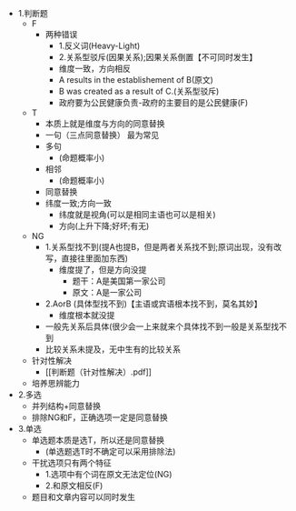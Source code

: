 - 1.判断题
	- F
		- 两种错误
			- 1.反义词(Heavy-Light) 
			- 2.关系型驳斥(因果关系);因果关系倒置【不可同时发生】
			- 维度一致，方向相反
			- A results in the establishement of B(原文)
			- B was created as a result of C.(关系型驳斥)
			- 政府要为公民健康负责-政府的主要目的是公民健康(F)
	- T
		- 本质上就是维度与方向的同意替换
		- 一句（三点同意替换） 最为常见
		- 多句
			- (命题概率小)
		- 相邻
			- (命题概率小)
		- 同意替换
		- 纬度一致;方向一致
			- 纬度就是视角(可以是相同主语也可以是相关) 
			- 方向(上升下降;好坏;有无)
	- NG
		- 1.关系型找不到(提A也提B，但是两者关系找不到;原词出现，没有改写，直接往里面加东西) 
			- 维度提了，但是方向没提
				- 题干：A是美国第一家公司
				- 原文：A是一家公司
		- 2.AorB (具体型找不到)【主语或宾语根本找不到，莫名其妙】
			- 维度根本就没提
		- 一般先关系后具体(很少会一上来就来个具体找不到一般是关系型找不到
		- 比较关系未提及，无中生有的比较关系
	- 针对性解决
		- [[判断题（针对性解决）.pdf]]
	- 培养思辨能力
- 2.多选
	- 并列结构+同意替换 
	- 排除NG和F，正确选项一定是同意替换
- 3.单选
	- 单选题本质是选T，所以还是同意替换
		- (单选题选T时不确定可以采用排除法)
	- 干扰选项只有两个特征
		- 1.选项中有个词在原文无法定位(NG) 
		- 2.和原文相反(F)
	- 题目和文章内容可以同时发生